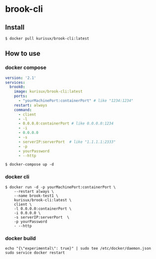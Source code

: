 # brook-cli

## Install

```shell
$ docker pull kurisux/brook-cli:latest
```

## How to use

### docker compose

```yaml
version: '2.1'
services:
  brook0:
    image: kurisux/brook-cli:latest
    ports:
      - "yourMachinePort:containerPort" # like "1234:1234"
    restart: always
    command:
      - client
      - -l
      - 0.0.0.0:containerPort # like 0.0.0.0:1234
      - -i
      - 0.0.0.0
      - -s
      - serverIP:serverPort  # like "1.1.1.1:2333"
      - -p
      - yourPassword
      - --http
```

```shell
$ docker-compose up -d
```

### docker cli

```shell
$ docker run -d -p yourMachinePort:containerPort \
    --restart always \
    --name brook-test1 \
    kurisux/brook-cli:latest \
    client \
    -l 0.0.0.0:containerPort \
    -i 0.0.0.0 \
    -s serverIP:serverPort  \
    -p yourPassword
    - --http
```

### docker build
```shell
echo "{\"experimental\": true}" | sudo tee /etc/docker/daemon.json
sudo service docker restart
```